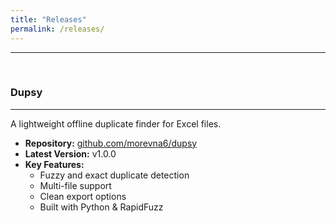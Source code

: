 ```yaml
---
title: "Releases"
permalink: /releases/
---
```


<hr>
<br>
<h3>Dupsy</h3>
<hr>
<p>A lightweight offline duplicate finder for Excel files.</p>
<ul>
  <li><strong>Repository:</strong> <a href="https://github.com/morevna6/dupsy">github.com/morevna6/dupsy</a></li>
  <li><strong>Latest Version:</strong> v1.0.0</li>
  <li><strong>Key Features:</strong>
    <ul>
      <li>Fuzzy and exact duplicate detection</li>
      <li>Multi-file support</li>
      <li>Clean export options</li>
      <li>Built with Python & RapidFuzz</li>
    </ul>
  </li>
</ul>
